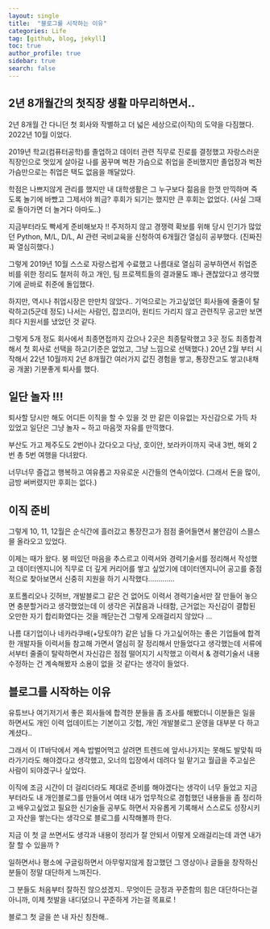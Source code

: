 ```yaml
---
layout: single
title:  "블로그를 시작하는 이유"
categories: Life
tag: [github, blog, jekyll]
toc: true
author_profile: true
sidebar: true
search: false
---
```


## 2년 8개월간의 첫직장 생활 마무리하면서..

2년 8개월 간 다니던 첫 회사와 작별하고 더 넓은 세상으로(이직)의 도약을 다짐했다. 2022년 10월 이었다.

2019년 학교(컴퓨터공학)를 졸업하고 데이터 관련 직무로 진로를 결정했고 자랑스러운 직장인으로 멋있게 살아갈 나를 꿈꾸며 벅찬 가슴으로 취업을 준비했지만 졸업장과 벅찬 가슴만으로는 취업은 택도 없음을 깨달았다.

학점은 나쁘지않게 관리를 했지만 내 대학생활은 그 누구보다 젊음을 한껏 만끽하며 죽도록 놀기에 바빴고 그제서야 쬐금? 후회가 되기는 했지만 큰 후회는 없었다. (사실 그때로 돌아가면 더 놀거다 아마도..)

지금부터라도 빡세게 준비해보자 !! 주저하지 않고 경쟁력 확보를 위해 당시 인기가 많았던 Python, M/L, D/L, AI 관련 국비교육을 신청하여 6개월간 열심히 공부했다. (진짜진짜 열심히했다.)

그렇게 2019년 10월 스스로 자랑스럽게 수료했고 나름대로 열심히 공부하면서 취업준비를 위한 정리도 철저히 하고 개인, 팀 프로젝트들의 결과물도 꽤나 괜찮았다고 생각했기에 곧바로 취준에 돌입했다.

하지만, 역시나 취업시장은 만만치 않았다.. 기억으로는 가고싶었던 회사들에 줄줄이 탈락하고(5군데 정도) 나서는 사람인, 잡코리아, 원티드 가리지 않고 관련직무 공고만 보면 죄다 지원서를 냈었던 것 같다.

그렇게 5개 정도 회사에서 최종면접까지 갔으나 2곳은 최종탈락했고 3곳 정도 최종합격해서 첫 회사로 선택을 하고(기준은 없었고, 그냥 느낌으로 선택했다.) 20년 2월 부터 시작해서 22년 10월까지 2년 8개월간 여러가지 값진 경험을 쌓고, 통장잔고도 쌓고(내채공 개꿀) 기분좋게 퇴사를 했다.


## 일단 놀자 !!!

퇴사할 당시만 해도 어디든 이직을 할 수 있을 것 만 같은 이유없는 자신감으로 가득 차 있었고 일단은 그냥 놀자 ~ 하고 마음껏 자유를 만끽했다.

부산도 가고 제주도도 2번이나 갔다오고 다낭, 호이안, 보라카이까지 국내 3번, 해외 2번 총 5번 여행을 다녀왔다.

너무너무 즐겁고 행복하고 여유롭고 자유로운 시간들의 연속이었다. (그래서 돈을 많이, 금방 써버렸지만 후회는 없다.)


## 이직 준비

그렇게 10, 11, 12월은 순식간에 흘러갔고 통장잔고가 점점 줄어들면서 불안감이 스믈스믈 올라오고 있었다. 

이제는 때가 왔다. 붕 떠있던 마음을 추스르고 이력서와 경력기술서를 정리해서 작성했고 데이터엔지니어 직무로 더 깊게 커리어를 쌓고 싶었기에 데이터엔지니어 공고를 중점적으로 찾아보면서 신중히 지원을 하기 시작했다.............

포트폴리오나 깃허브, 개발블로그 같은 건 없어도 이력서 경력기술서만 잘 만들어 놓으면 충분할거라고 생각했었는데 이 생각은 귀찮음과 나태함, 근거없는 자신감이 결합된 오만한 자기 합리화였다는 것을 깨닫는건 그렇게 오래걸리지 않았다 ...

나름 대기업이나 네카라쿠배(+당토야?) 같은 남들 다 가고싶어하는 좋은 기업들에 합격한 개발자들 이력서들 참고해 가면서 열심히 잘 정리해서 만들었다고 생각했는데 서류에서부터 줄줄이 탈락하면서 자신감은 점점 떨어지기 시작했고 이력서 & 경력기술서 내용 수정하는 건 계속해봤자 소용이 없을 것 같다는 생각이 들었다. 


## 블로그를 시작하는 이유

유튜브나 여기저기서 좋은 회사들에 합격한 분들을 좀 조사를 해봤더니 이분들은 일을 하면서도 개인 이력 업데이트는 기본이고 깃헙, 개인 개발블로그 운영을 대부분 다 하고 계셨다..

그래서 이 IT바닥에서 계속 밥벌어먹고 살려면 트렌드에 앞서나가지는 못해도 발맞춰 따라가기라도 해야겠다고 생각했고, 오너의 입장에서 데려다 일 맡기고 월급을 주고싶은 사람이 되야겠구나 싶었다.

이직에 조금 시간이 더 걸리더라도 제대로 준비를 해야겠다는 생각이 너무 들었고 지금부터라도 내 개인블로그를 만들어서 여태 내가 업무적으로 경험했던 내용들을 좀 정리하고 배우고싶었고 필요한 신기술들 공부도 하면서 자유롭게 기록해서 스스로도 성장시키고 자산을 쌓는다는 생각으로 블로그를 시작해볼까 한다.

지금 이 첫 글 쓰면서도 생각과 내용이 정리가 잘 안되서 이렇게 오래걸리는데 과연 내가 잘 할 수 있을까 ?

일하면서나 평소에 구글링하면서 아무렇지않게 참고했던 그 영상이나 글들을 창작하신 분들이 정말 대단하게 느껴진다.

그 분들도 처음부터 잘하진 않으셨겠지.. 무엇이든 긍정과 꾸준함의 힘은 대단하다는걸 아니까, 이제 첫발을 내디뎠으니 꾸준하게 가는걸 목표로 ! 

블로그 첫 글을 쓴 내 자신 칭찬해..

